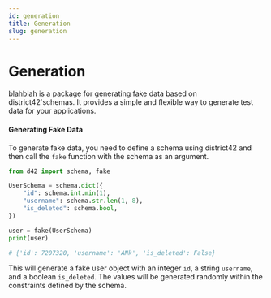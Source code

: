 ```yaml
---
id: generation
title: Generation
slug: generation
---
```

# Generation

[blahblah](https://pypi.org/project/blahblah/) is a package for generating fake data based on district42`schemas. It provides a simple and flexible way to generate test data for your applications.

#### Generating Fake Data

To generate fake data, you need to define a schema using district42 and then call the `fake` function with the schema as an argument.

```python
from d42 import schema, fake

UserSchema = schema.dict({
    "id": schema.int.min(1),
    "username": schema.str.len(1, 8),
    "is_deleted": schema.bool,
})

user = fake(UserSchema)
print(user)

# {'id': 7207320, 'username': 'ANk', 'is_deleted': False}
```

This will generate a fake user object with an integer `id`, a string `username`, and a boolean `is_deleted`. The values will be generated randomly within the constraints defined by the schema.
